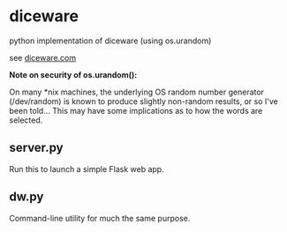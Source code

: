 diceware
========

python implementation of diceware (using os.urandom)

see [diceware.com](http://world.std.com/~reinhold/diceware.html)

**Note on security of os.urandom():**

On many *nix machines, the underlying OS random number generator (/dev/random) is known to
produce slightly non-random results, or so I've been told... This may have some implications
as to how the words are selected.

server.py
---------
Run this to launch a simple Flask web app.

dw.py
-----
Command-line utility for much the same purpose.

